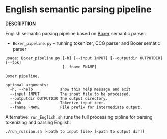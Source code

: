 English semantic parsing pipeline
===

**DESCRIPTION**

English semantic parsing pipeline based on [Boxer](http://svn.ask.it.usyd.edu.au/trac/candc/wiki/boxer) semantic parser.

* `Boxer_pipeline.py` – running tokenizer, CCG parser and Boxer sematic parser

```
usage: Boxer_pipeline.py [-h] [--input INPUT] [--outputdir OUTPUTDIR] [--tok]
                         [--fname FNAME]

Boxer pipeline.

optional arguments:
  -h, --help            show this help message and exit
  --input INPUT         The input file to be processed.
  --outputdir OUTPUTDIR The output directory.
  --tok                 Tokenize input text.
  --fname FNAME         File prefix for intermediate output.

```

Alternative: `run_English.sh` runs the full processing pipline for parsing tokenizing and parsing English:

```
./run_russian.sh [<path to input file> [<path to output dir]]
```
